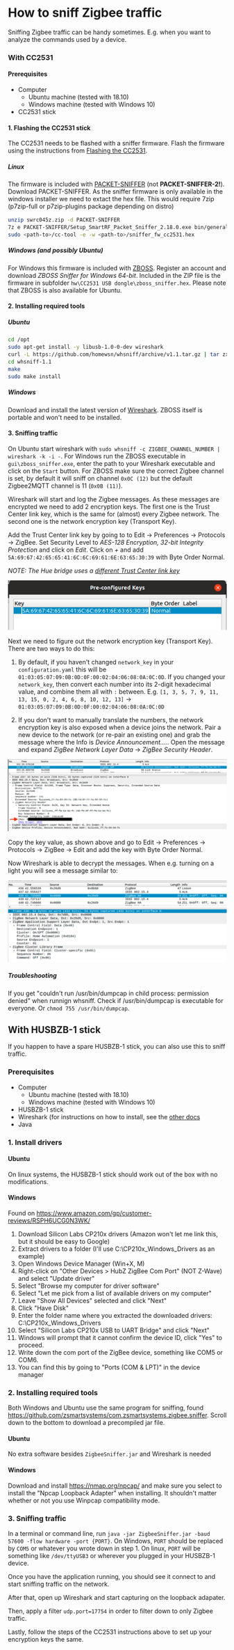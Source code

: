 ---
---
# How to sniff Zigbee traffic
Sniffing Zigbee traffic can be handy sometimes. E.g. when you want to analyze the commands used by a device.

### With CC2531
#### Prerequisites
* Computer
  * Ubuntu machine (tested with 18.10)
  * Windows machine (tested with Windows 10)
* CC2531 stick

#### 1. Flashing the CC2531 stick
The CC2531 needs to be flashed with a sniffer firmware. Flash the firmware using the instructions from [Flashing the CC2531](../getting_started/flashing_the_cc2531.md).

##### Linux
The firmware is included with [PACKET-SNIFFER](http://www.ti.com/tool/PACKET-SNIFFER) (not **PACKET-SNIFFER-2!**). Download PACKET-SNIFFER. As the sniffer firmware is only available in the windows installer we need to extact the hex file. This would require 7zip (p7zip-full or p7zip-plugins package depending on distro)
```bash
unzip swrc045z.zip -d PACKET-SNIFFER
7z e PACKET-SNIFFER/Setup_SmartRF_Packet_Sniffer_2.18.0.exe bin/general/firmware/sniffer_fw_cc2531.hex
sudo <path-to>/cc-tool -e -w <path-to>/sniffer_fw_cc2531.hex
```

##### Windows (and possibly Ubuntu)
For Windows this firmware is included with [ZBOSS](http://zboss.dsr-wireless.com/downloads/index/zboss). Register an account and download *ZBOSS Sniffer for Windows 64-bit*. Included in the ZIP file is the firmware in subfolder `hw\CC2531 USB dongle\zboss_sniffer.hex`. Please note that ZBOSS is also available for Ubuntu.

#### 2. Installing required tools

##### Ubuntu
```bash
cd /opt
sudo apt-get install -y libusb-1.0-0-dev wireshark
curl -L https://github.com/homewsn/whsniff/archive/v1.1.tar.gz | tar zx
cd whsniff-1.1
make
sudo make install
```

##### Windows
Download and install the latest version of [Wireshark](https://www.wireshark.org/download.html). ZBOSS itself is portable and won't need to be installed.

#### 3. Sniffing traffic
On Ubuntu start wireshark with `sudo whsniff -c ZIGBEE_CHANNEL_NUMBER | wireshark -k -i -`. For Windows run the ZBOSS executable in `gui\zboss_sniffer.exe`, enter the path to your Wireshark executable and click on the `Start` button. For ZBOSS make sure the correct Zigbee channel is set, by default it will sniff on channel `0x0C (12)` but the default Zigbee2MQTT channel is 11 (`0x0B (11)`).

Wireshark will start and log the Zigbee messages. As these messages are encrypted we need to add 2 encryption keys. The first one is the Trust Center link key, which is the same for (almost) every Zigbee network. The second one is the network encryption key (Transport Key).

Add the Trust Center link key by going to to Edit -> Preferences -> Protocols -> ZigBee. Set Security Level to *AES-128 Encryption, 32-bit Integrity Protection* and click on *Edit*. Click on *+* and add `5A:69:67:42:65:65:41:6C:6C:69:61:6E:63:65:30:39` with Byte Order Normal.

*NOTE: The Hue bridge uses a [different Trust Center link key](https://peeveeone.com/?p=166)*

![Wireshark Trust Center link key](../images/wireshark_tclink_key.png)

Next we need to figure out the network encryption key (Transport Key). There are two ways to do this:

1) By default, if you haven't changed `network_key` in your `configuration.yaml` this will be `01:03:05:07:09:0B:0D:0F:00:02:04:06:08:0A:0C:0D`. If you changed your `network_key`, then convert each number into its 2-digit hexadecimal value, and combine them all with `:` between. E.g. `[1, 3, 5, 7, 9, 11, 13, 15, 0, 2, 4, 6, 8, 10, 12, 13]` -> `01:03:05:07:09:0B:0D:0F:00:02:04:06:08:0A:0C:0D`

2) If you don't want to manually translate the numbers, the network encryption key is also exposed when a device joins the network. Pair a new device to the network (or re-pair an existing one) and grab the message where the Info is *Device Announcement....*. Open the message and expand *ZigBee Network Layer Data* -> *ZigBee Security Header*.

![Wireshark network key](../images/wireshark_network_key.png)

Copy the key value, as shown above and go to Edit -> Preferences -> Protocols -> ZigBee -> Edit and add the key with Byte Order Normal.

Now Wireshark is able to decrypt the messages. When e.g. turning on a light you will see a message similar to:

![Wireshark packet](../images/wireshark_packet.png)

##### Troubleshooting
If you get "couldn't run /usr/bin/dumpcap in child process: permission denied" when runnign whsniff. Check if /usr/bin/dumpcap is executable for everyone. Or `chmod 755 /usr/bin/dumpcap`.

## With HUSBZB-1 stick
If you happen to have a spare HUSBZB-1 stick, you can also use this to sniff traffic.

### Prerequisites
* Computer
  * Ubuntu machine (tested with 18.10)
  * Windows machine (tested with Windows 10)
* HUSBZB-1 stick
* Wireshark (for instructions on how to install, see the [other docs](./how_to_sniff_zigbee_traffic.md)
* Java

### 1. Install drivers
#### Ubuntu
On linux systems, the HUSBZB-1 stick should work out of the box with no modifications.

#### Windows
Found on https://www.amazon.com/gp/customer-reviews/RSPH6UCG0N3WK/
1. Download Silicon Labs CP210x drivers (Amazon won't let me link this, but it should be easy to Google)
2. Extract drivers to a folder (I'll use C:\CP210x_Windows_Drivers as an example)
3. Open Windows Device Manager (Win+X, M)
4. Right-click on "Other Devices > HubZ ZigBee Com Port" (NOT Z-Wave) and select "Update driver"
5. Select "Browse my computer for driver software"
6. Select "Let me pick from a list of available drivers on my computer"
7. Leave "Show All Devices" selected and click "Next"
8. Click "Have Disk"
9. Enter the folder name where you extracted the downloaded drivers: C:\CP210x_Windows_Drivers
10. Select "Silicon Labs CP210x USB to UART Bridge" and click "Next"
11. Windows will prompt that it cannot confirm the device ID, click "Yes" to proceed.
12. Write down the com port of the ZigBee device, something like COM5 or COM6.
  1. You can find this by going to "Ports (COM & LPT)" in the device manager

### 2. Installing required tools
Both Windows and Ubuntu use the same program for sniffing, found https://github.com/zsmartsystems/com.zsmartsystems.zigbee.sniffer. Scroll down to the bottom to download a precompiled jar file.

#### Ubuntu
No extra software besides `ZigbeeSniffer.jar` and Wireshark is needed

#### Windows
Download and install https://nmap.org/npcap/ and make sure you select to install the "Npcap Loopback Adapter" when installing. It shouldn't matter whether or not you use Winpcap compatibility mode.

### 3. Sniffing traffic
In a terminal or command line, run `java -jar ZigbeeSniffer.jar -baud 57600 -flow hardware -port {PORT}`.
On Windows, `PORT` should be replaced by `COM5` or whatever you wrote down in step 1.
On linux, `PORT` will be something like `/dev/ttyUSB3` or wherever you plugged in your HUSBZB-1 device.

Once you have the application running, you should see it connect to and start sniffing traffic on the network.

After that, open up Wireshark and start capturing on the loopback adapater.

Then, apply a filter `udp.port=17754` in order to filter down to only Zigbee traffic.

Lastly, follow the steps of the CC2531 instructions above to set up your encryption keys the same.
